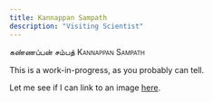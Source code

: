 ```yaml
---
title: Kannappan Sampath
description: "Visiting Scientist"
---
```


கண்ணப்பன் சம்பத்
<span style="font-variant:small-caps;">Kannappan Sampath</span>

This is a work-in-progress, as you probably can tell.

Let me see if I can link to an image [here](/img/knsam.jpg). 